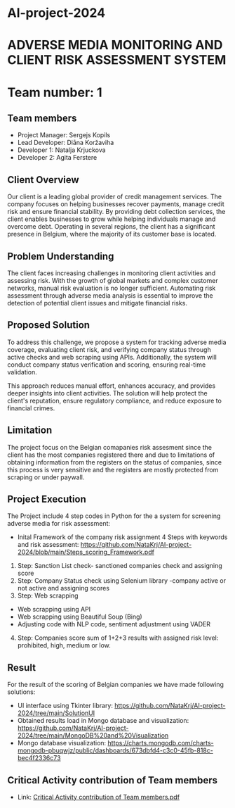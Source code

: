 # AI-project-2024
# ADVERSE MEDIA MONITORING AND CLIENT RISK ASSESSMENT SYSTEM
# Team number: 1
## Team members
- Project Manager: Sergejs Kopils 
- Lead Developer:  Diāna Koržaviha
- Developer 1: Natalja Krjuckova
- Developer 2: Agita Ferstere

## Client Overview

Our client is a leading global provider of credit management services. The company focuses on helping businesses recover payments, manage credit risk and ensure financial stability. By providing debt collection services, the client enables businesses to grow while helping individuals manage and overcome debt. Operating in several regions, the client has a significant presence in Belgium, where the majority of its customer base is located.

## Problem Understanding

The client faces increasing challenges in monitoring client activities and assessing risk. With the growth of global markets and complex customer networks, manual risk evaluation is no longer sufficient. Automating risk assessment through adverse media analysis is essential to improve the detection of potential client issues and mitigate financial risks.


## Proposed Solution

To address this challenge, we propose a system for tracking adverse media coverage, evaluating client risk, and verifying company status through active checks and web scraping using APIs. Additionally, the system will conduct company status verification and scoring, ensuring real-time validation. 

This approach reduces manual effort, enhances accuracy, and provides deeper insights into client activities. The solution will help protect the client's reputation, ensure regulatory compliance, and reduce exposure to financial crimes.

## Limitation
The project focus on the Belgian comapanies risk assesment since the client has the most companies registered there and due to  limitations of obtaining information from the registers on the status of companies, since this process is very sensitive and the registers are mostly protected from scraping or under paywall.


## Project Execution
The Project include 4 step codes in Python for the a system for screening adverse media for risk assessment:
- Inital Framework of the company risk assignment 4 Steps with keywords and risk assessment: https://github.com/NataKrj/AI-project-2024/blob/main/Steps_scoring_Framework.pdf
1. Step: Sanction List check- sanctioned companies check and assigning score
2. Step: Company Status check using Selenium library -company active or not active and assigning scores
3. Step: Web scrapping
- Web scrapping using API
- Web scrapping using Beautiful Soup (Bing)
- Adjusting code with NLP code, sentiment adjustment using VADER
4. Step: Companies score sum of 1+2+3 results with assigned risk level: prohibited, high, medium or low.
     
## Result
For the result of the scoring of Belgian companies we have made following solutions: 
- UI interface using Tkinter library:  https://github.com/NataKrj/AI-project-2024/tree/main/SolutionUI
- Obtained results load in Mongo database and visualization: https://github.com/NataKrj/AI-project-2024/tree/main/MongoDB%20and%20Visualization
- Mongo database visualization: https://charts.mongodb.com/charts-mongodb-pbuqwjz/public/dashboards/673dbfd4-c3c0-45fb-818c-bec4f2336c73

## Critical Activity contribution of Team members
- Link: [Critical Activity contribution of Team members.pdf](https://github.com/NataKrj/AI-project-2024/blob/main/Critical%20Activity%20contribution%20of%20Team%20members.pdf)
